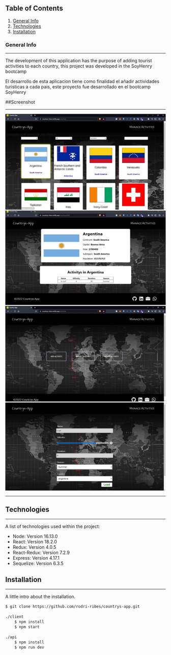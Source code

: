 ## Table of Contents
1. [General Info](#general-info)
2. [Technologies](#technologies)
3. [Installation](#installation)

### General Info
***

The development of this application has the purpose of adding tourist activities to each country, this project was developed in the SoyHenry bootcamp

El desarrollo de esta aplicacion tiene como finalidad el añadir actividades turisticas a cada pais, este proyecto fue desarrollado en el bootcamp SoyHenry

##Screenshot
***
![Home](client/public/img/home.JPG)
![Content Detail](client/public/img/detailCountry.JPG)
![Options](client/public/img/options.JPG)
![Add Activity](client/public/img/addActivity.JPG)
***

## Technologies
***
A list of technologies used within the project:
* Node: Version 16.13.0 
* React: Version 18.2.0
* Redux: Version 4.0.5
* React-Redux: Version 7.2.9
* Express: Version 4.17.1
* Sequelize: Version 6.3.5

## Installation
***
A little intro about the installation. 
```
$ git clone https://github.com/rodri-ribes/countrys-app.git

./client
    $ npm install
    $ npm start
    
./api
    $ npm install
    $ npm run dev
```
